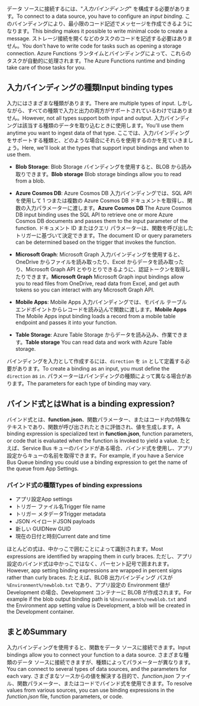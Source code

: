 <span data-ttu-id="62d36-101">データ ソースに接続するには、"*入力バインディング*" を構成する必要があります。</span><span class="sxs-lookup"><span data-stu-id="62d36-101">To connect to a data source, you have to configure an *input binding*.</span></span> <span data-ttu-id="62d36-102">このバインディングにより、最小限のコード記述でメッセージを作成できるようになります。</span><span class="sxs-lookup"><span data-stu-id="62d36-102">This binding makes it possible to write minimal code to create a message.</span></span> <span data-ttu-id="62d36-103">ストレージ接続を開くなどのタスクのコードを記述する必要はありません。</span><span class="sxs-lookup"><span data-stu-id="62d36-103">You don't have to write code for tasks such as opening a storage connection.</span></span> <span data-ttu-id="62d36-104">Azure Functions ランタイムとバインディングによって、これらのタスクが自動的に処理されます。</span><span class="sxs-lookup"><span data-stu-id="62d36-104">The Azure Functions runtime and binding take care of those tasks for you.</span></span>

## <a name="input-binding-types"></a><span data-ttu-id="62d36-105">入力バインディングの種類</span><span class="sxs-lookup"><span data-stu-id="62d36-105">Input binding types</span></span>

<span data-ttu-id="62d36-106">入力にはさまざまな種類があります。</span><span class="sxs-lookup"><span data-stu-id="62d36-106">There are multiple types of input.</span></span> <span data-ttu-id="62d36-107">しかしながら、すべての種類で入力と出力の両方がサポートされているわけではありません。</span><span class="sxs-lookup"><span data-stu-id="62d36-107">However, not all types support both input and output.</span></span> <span data-ttu-id="62d36-108">入力バインディングは該当する種類のデータを取り込むときに使用します。</span><span class="sxs-lookup"><span data-stu-id="62d36-108">You'll use them anytime you want to ingest data of that type.</span></span> <span data-ttu-id="62d36-109">ここでは、入力バインディングをサポートする種類と、どのような場合にそれらを使用するのかを見ていきましょう。</span><span class="sxs-lookup"><span data-stu-id="62d36-109">Here, we'll look at the types that support input bindings and when to use them.</span></span>

- <span data-ttu-id="62d36-110">**Blob Storage**: Blob Storage バインディングを使用すると、BLOB から読み取りできます。</span><span class="sxs-lookup"><span data-stu-id="62d36-110">**Blob storage**  Blob storage bindings allow you to read from a blob.</span></span>

- <span data-ttu-id="62d36-111">**Azure Cosmos DB**: Azure Cosmos DB 入力バインディングでは、SQL API を使用して 1 つまたは複数の Azure Cosmos DB ドキュメントを取得し、関数の入力パラメーターに渡します。</span><span class="sxs-lookup"><span data-stu-id="62d36-111">**Azure Cosmos DB**  The Azure Cosmos DB input binding uses the SQL API to retrieve one or more Azure Cosmos DB documents and passes them to the input parameter of the function.</span></span> <span data-ttu-id="62d36-112">ドキュメント ID またはクエリ パラメーターは、関数を呼び出したトリガーに基づいて決定できます。</span><span class="sxs-lookup"><span data-stu-id="62d36-112">The document ID or query parameters can be determined based on the trigger that invokes the function.</span></span>

- <span data-ttu-id="62d36-113">**Microsoft Graph**: Microsoft Graph 入力バインディングを使用すると、OneDrive からファイルを読み取ったり、Excel からデータを読み取ったり、Microsoft Graph API とやりとりできるように、認証トークンを取得したりできます。</span><span class="sxs-lookup"><span data-stu-id="62d36-113">**Microsoft Graph**  Microsoft Graph input bindings allow you to read files from OneDrive, read data from Excel, and get auth tokens so you can interact with any Microsoft Graph API.</span></span>

- <span data-ttu-id="62d36-114">**Mobile Apps**: Mobile Apps 入力バインディングでは、モバイル テーブル エンドポイントからレコードを読み込んで関数に渡します。</span><span class="sxs-lookup"><span data-stu-id="62d36-114">**Mobile Apps**  The Mobile Apps input binding loads a record from a mobile table endpoint and passes it into your function.</span></span>

- <span data-ttu-id="62d36-115">**Table Storage**: Azure Table Storage からデータを読み込み、作業できます。</span><span class="sxs-lookup"><span data-stu-id="62d36-115">**Table storage**  You can read data and work with Azure Table storage.</span></span>

<span data-ttu-id="62d36-116">バインディングを入力として作成するには、`direction` を `in` として定義する必要があります。</span><span class="sxs-lookup"><span data-stu-id="62d36-116">To create a binding as an input, you must define the `direction` as `in`.</span></span>
<span data-ttu-id="62d36-117">パラメーターはバインディングの種類によって異なる場合があります。</span><span class="sxs-lookup"><span data-stu-id="62d36-117">The parameters for each type of binding may vary.</span></span>

## <a name="what-is-a-binding-expression"></a><span data-ttu-id="62d36-118">バインド式とは</span><span class="sxs-lookup"><span data-stu-id="62d36-118">What is a binding expression?</span></span>

<span data-ttu-id="62d36-119">バインド式とは、**function.json**、関数パラメーター、またはコード内の特殊なテキストであり、関数が呼び出されたときに評価され、値を生成します。</span><span class="sxs-lookup"><span data-stu-id="62d36-119">A binding expression is specialized text in **function.json**, function parameters, or code that is evaluated when the function is invoked to yield a value.</span></span> <span data-ttu-id="62d36-120">たとえば、Service Bus キューのバインドがある場合、バインド式を使用し、アプリ設定からキューの名前を取得できます。</span><span class="sxs-lookup"><span data-stu-id="62d36-120">For example, if you have a Service Bus Queue binding you could use a binding expression to get the name of the queue from App Settings.</span></span>

### <a name="types-of-binding-expressions"></a><span data-ttu-id="62d36-121">バインド式の種類</span><span class="sxs-lookup"><span data-stu-id="62d36-121">Types of binding expressions</span></span>

- <span data-ttu-id="62d36-122">アプリ設定</span><span class="sxs-lookup"><span data-stu-id="62d36-122">App settings</span></span>
- <span data-ttu-id="62d36-123">トリガー ファイル名</span><span class="sxs-lookup"><span data-stu-id="62d36-123">Trigger file name</span></span>
- <span data-ttu-id="62d36-124">トリガー メタデータ</span><span class="sxs-lookup"><span data-stu-id="62d36-124">Trigger metadata</span></span>
- <span data-ttu-id="62d36-125">JSON ペイロード</span><span class="sxs-lookup"><span data-stu-id="62d36-125">JSON payloads</span></span>
- <span data-ttu-id="62d36-126">新しい GUID</span><span class="sxs-lookup"><span data-stu-id="62d36-126">New GUID</span></span>
- <span data-ttu-id="62d36-127">現在の日付と時刻</span><span class="sxs-lookup"><span data-stu-id="62d36-127">Current date and time</span></span>

<span data-ttu-id="62d36-128">ほとんどの式は、中かっこで囲むことによって識別されます。</span><span class="sxs-lookup"><span data-stu-id="62d36-128">Most expressions are identified by wrapping them in curly braces.</span></span> <span data-ttu-id="62d36-129">ただし、アプリ設定のバインド式は中かっこではなく、パーセント記号で囲まれます。</span><span class="sxs-lookup"><span data-stu-id="62d36-129">However, app setting binding expressions are wrapped in percent signs rather than curly braces.</span></span> <span data-ttu-id="62d36-130">たとえば、BLOB 出力バインディング パスが `%Environment%/newblob.txt` であり、アプリ設定の Environment 値が Development の場合、Development コンテナーに BLOB が作成されます。</span><span class="sxs-lookup"><span data-stu-id="62d36-130">For example if the blob output binding path is `%Environment%/newblob.txt` and the Environment app setting value is Development, a blob will be created in the Development container.</span></span>

## <a name="summary"></a><span data-ttu-id="62d36-131">まとめ</span><span class="sxs-lookup"><span data-stu-id="62d36-131">Summary</span></span>

<span data-ttu-id="62d36-132">入力バインディングを使用すると、関数をデータ ソースに接続できます。</span><span class="sxs-lookup"><span data-stu-id="62d36-132">Input bindings allow you to connect your function to a data source.</span></span> <span data-ttu-id="62d36-133">さまざまな種類のデータ ソースに接続できますが、種類によってパラメーターが異なります。</span><span class="sxs-lookup"><span data-stu-id="62d36-133">You can connect to several types of data sources, and the parameters for each vary.</span></span> <span data-ttu-id="62d36-134">さまざまなソースからの値を解決する目的で、*function.json* ファイル、関数パラメーター、またはコードでバインド式を使用できます。</span><span class="sxs-lookup"><span data-stu-id="62d36-134">To resolve values from various sources, you can use binding expressions in the *function.json* file, function parameters, or code.</span></span>